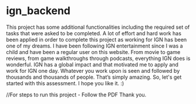 # ign_backend

This project has some additional functionalities including the required set of tasks that were asked to be completed. A lot of effort and hard work has been applied in order to complete this project as working for IGN has been one of my dreams. I have been following IGN entertainment since I was a child and have been a regular user on this website. From movie to game reviews, from game walkthroughs through podcasts, everything IGN does is wonderful. IGN has a global impact and that motivated me to apply and work for IGN one day. Whatever you work upon is seen and followed by thousands and thousands of people. That’s simply amazing. So, let's get started with this assessment. I hope you like it.  :)


//For steps to run this project - Follow the PDF
Thank you.
